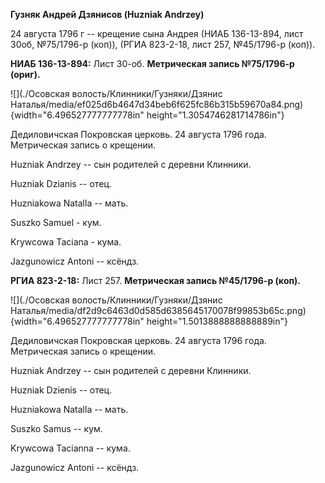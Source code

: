 **Гузняк Андрей Дзянисов (Huzniak Andrzey)**

24 августа 1796 г -- крещение сына Андрея (НИАБ 136-13-894, лист 30об,
№75/1796-р (коп)), (РГИА 823-2-18, лист 257, №45/1796-р (коп)).

**НИАБ 136-13-894:** Лист 30-об. **Метрическая запись №75/1796-р
(ориг).**

![](./Осовская волость/Клинники/Гузняки/Дзянис Наталья/media/ef025d6b4647d34beb6f625fc86b315b59670a84.png){width="6.496527777777778in"
height="1.3054746281714786in"}

Дедиловичская Покровская церковь. 24 августа 1796 года. Метрическая
запись о крещении.

Huzniak Andrzey -- сын родителей с деревни Клинники.

Huzniak Dzianis -- отец.

Huzniakowa Natalla -- мать.

Suszko Samuel - кум.

Krywcowa Taciana - кума.

Jazgunowicz Antoni -- ксёндз.

**РГИА 823-2-18:** Лист 257. **Метрическая запись №45/1796-р (коп).**

![](./Осовская волость/Клинники/Гузняки/Дзянис Наталья/media/df2d9c6463d0d585d6385645170078f99853b65c.png){width="6.496527777777778in"
height="1.5013888888888889in"}

Дедиловичская Покровская церковь. 24 августа 1796 года. Метрическая
запись о крещении.

Huzniak Andrzey -- сын родителей с деревни Клинники.

Huzniak Dzienis -- отец.

Huzniakowa Natalla -- мать.

Suszko Samus -- кум.

Krywcowa Tacianna -- кума.

Jazgunowicz Antoni -- ксёндз.
